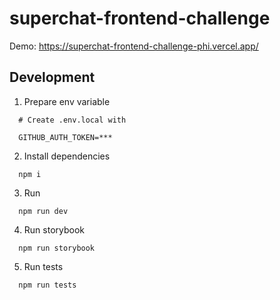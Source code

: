 # superchat-frontend-challenge

Demo: https://superchat-frontend-challenge-phi.vercel.app/

## Development

1. Prepare env variable
```
  # Create .env.local with
  
  GITHUB_AUTH_TOKEN=***
```

2. Install dependencies
```
  npm i
```

3. Run

```
  npm run dev
```

4. Run storybook

```
  npm run storybook
```

5. Run tests

```
  npm run tests
```

